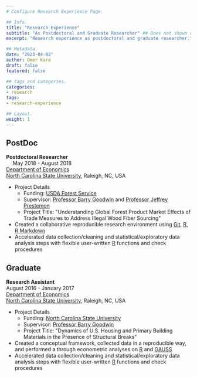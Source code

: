 ```yaml
---
# Configure Research Experience Page.

## Info.
title: "Research Experience"
subtitle: "As Postdoctoral and Graduate Researcher" ## Does not shown on the My Research History Main Page.
excerpt: "Research experience as postdoctoral and graduate researcher." ## Shown on the My Research History Main Page, but does not shown on the Research Experience Page.

## Metadata.
date: "2023-04-02"
author: Omer Kara
draft: false
featured: false

## Tags and Categories.
categories:
- research
tags:
- research-experience

## Layout.
weight: 1
---
```


## PostDoc
**Postdoctoral Researcher**
&emsp; &emsp; &emsp; &emsp; &emsp; &emsp; &emsp; &emsp; &emsp; &emsp; &emsp; &emsp; &emsp; &emsp; &emsp; &emsp; &emsp; &emsp; &emsp; 
May 2018 - August 2018  
[Department of Economics](https://poole.ncsu.edu/economics/)  
[North Carolina State University](https://www.ncsu.edu/), Raleigh, NC, USA
- Project Details
  + Funding: [USDA Forest Service](https://www.fs.usda.gov/)
  + Supervisor: [Professor Barry Goodwin](https://cals.ncsu.edu/agricultural-and-resource-economics/people/barry-goodwin/) and [Professor Jeffrey Prestemon](https://cnr.ncsu.edu/directory/jeffrey-p-prestemon/)
  + Project Title: "Understanding Global Forest Product Market Effects of Trade Measures to Address Illegal Wood Fiber Sourcing"
- Created a collaborative reproducible research environment using [Git](https://git-scm.com/), [R](http://www.r-project.org/), [R Markdown](http://rmarkdown.rstudio.com/)
- Accelerated data collection/cleaning and statistical/exploratory data analysis steps with flexible user-written [R](http://www.r-project.org/) functions and check procedures

## Graduate
**Research Assistant**
&emsp; &emsp; &emsp; &emsp; &emsp; &emsp; &emsp; &emsp; &emsp; &emsp; &emsp; &emsp; &emsp; &emsp; &emsp; &emsp; &emsp; &emsp; &emsp; &nbsp; 
August 2016 - January 2017  
[Department of Economics](https://poole.ncsu.edu/economics/)  
[North Carolina State University](https://www.ncsu.edu/), Raleigh, NC, USA
- Project Details
  + Funding: [North Carolina State University](https://www.ncsu.edu/)
  + Supervisor: [Professor Barry Goodwin](https://cals.ncsu.edu/agricultural-and-resource-economics/people/barry-goodwin/)
  + Project Title: "Dynamics of U.S. Housing and Primary Building Materials in the Presence of Structural Breaks"
- Created a conceptual framework, collected data in a reproducible way, and performed a through econometric analyses on [R](http://www.r-project.org/) and [GAUSS](https://www.aptech.com/)
- Accelerated data collection/cleaning and statistical/exploratory data analysis steps with flexible user-written [R](http://www.r-project.org/) functions and check procedures
